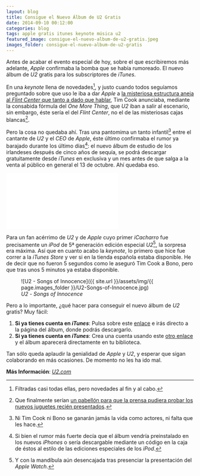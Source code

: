 ```yaml
---
layout: blog
title: Consigue el Nuevo Álbum de U2 Gratis
date: 2014-09-10 00:12:00
categories: blog
tags: apple gratis itunes keynote música u2
featured_image: consigue-el-nuevo-album-de-u2-gratis.jpeg
images_folder: consigue-el-nuevo-album-de-u2-gratis
---
```

Antes de acabar el evento especial de hoy, sobre el que escribiremos más adelante, *Apple* confirmaba la bomba que se había rumoreado. El nuevo álbum de *U2* gratis para los subscriptores de *iTunes*.<Sigue Leyendo> 
  
En una *keynote* llena de novedades[^1], y justo cuando todos seguíamos preguntado sobre que uso le iba a dar *Apple* a [la misteriosa estructura aneja al *Flint Center* que tanto a dado que hablar](http://www.applesfera.com/eventos/algo-especial-va-a-ocurrir-apple-construye-una-estructura-de-tres-pisos-en-el-recinto-de-la-keynote), Tim Cook anunciaba, mediante la consabida fórmula del *One More Thing*, que *U2* iban a salir al escenario, sin embargo, éste sería el del *Flint Center*, no el de las misteriosas cajas blancas[^2].

Pero la cosa no quedaba ahí. Tras una pantomima un tanto infantil[^3] entre el cantante de *U2* y el *CEO* de *Apple*, éste último confirmaba el rumor ya barajado durante los último días[^4]: el nuevo álbum de estudio de los irlandeses después de cinco años de sequía, se podrá descargar gratuitamente desde *iTunes* en exclusiva y un mes antes de que salga a la venta al público en general el 13 de octubre. Ahí quedaba eso.  

<div class='embed-container'><iframe src="//www.youtube.com/embed/nXJz3C12bWs" frameborder="0" allowfullscreen></iframe></div>

Para un fan acérrimo de *U2* y de *Apple* cuyo primer *iCacharro* fue precisamente un *iPod* de 5ª generación edición especial *U2*[^5], la sorpresa era máxima. Así que en cuanto acabo la *keynote*, lo primero que hice fue correr a la *iTunes Store* y ver si en la tienda española estaba disponible. He de decir que no fueron 5 segundos como le aseguró Tim Cook a Bono, pero que tras unos 5 minutos ya estaba disponible.

<figure markdown="1">
![U2 - Songs of Innocence]({{ site.url }}/assets/img/{{ page.images_folder }}/U2-Songs-of-Innocence.jpg)
<figcaption><em>U2</em> - <em>Songs of Innocence</em></figcaption>
</figure>

Pero a lo importante, ¿qué hacer para conseguir el nuevo álbum de *U2* gratis? Muy fácil:

1. **Si ya tienes cuenta en *iTunes***: Pulsa sobre este [enlace](https://itunes.apple.com/es/album/songs-of-innocence/id915794155?uo=4&at=1l3v5kR) e irás directo a la página del álbum, donde podrás descargarlo.
2. **Si ya tienes cuenta en *iTunes***: Crea una cuenta usando este [otro enlace](https://itunes.apple.com/WebObjects/MZStore.woa/wa/viewFeature?id=916841188) y el álbum aparecerá directamente en tu biblioteca.  
    
Tan sólo queda aplaudir la genialidad de *Apple* y *U2*, y esperar que sigan colaborando en más ocasiones. De momento no les ha ido mal.

**Más Información**: [*U2.com*](http://www.u2.com/news/title/songs-of-innocence)

[^1]: Filtradas casi todas ellas, pero novedades al fin y al cabo.
  
[^2]: Que finalmente serían [un pabellón para que la prensa pudiera probar los nuevos juguetes recién presentados](http://www.apple.com/live/2014-sept-event/92779122-8ecf-446a-8f2c-74b02f790bf4/).

[^3]: Ni Tim Cook ni Bono se ganarán jamás la vida como actores, ni falta que les hace.  

[^4]: Si bien el rumor más fuerte decía que el álbum vendría preinstalado en los nuevos *iPhones* o sería descargable mediante un código en la caja de éstos al estilo de las ediciones especiales de los *iPod*. 

[^5]: Y con la mandíbula aún desencajada tras presenciar la presentación del *Apple Watch*.
